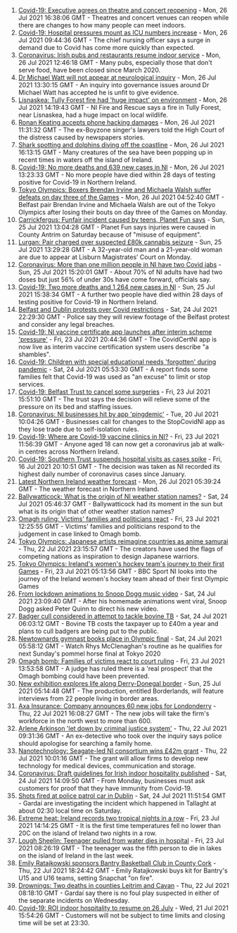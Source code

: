 1. [Covid-19: Executive agrees on theatre and concert reopening](https://www.bbc.co.uk/news/uk-northern-ireland-57965166) - Mon, 26 Jul 2021 16:38:06 GMT - Theatres and concert venues can reopen while there are changes to how many people can meet indoors.
2. [Covid-19: Hospital pressures mount as ICU numbers increase](https://www.bbc.co.uk/news/uk-northern-ireland-57968664) - Mon, 26 Jul 2021 09:44:36 GMT - The chief nursing officer says a surge in demand due to Covid has come more quickly than expected.
3. [Coronavirus: Irish pubs and restaurants resume indoor service](https://www.bbc.co.uk/news/world-europe-57965158) - Mon, 26 Jul 2021 12:46:18 GMT - Many pubs, especially those that don't serve food, have been closed since March 2020.
4. [Dr Michael Watt will not appear at neurological inquiry](https://www.bbc.co.uk/news/uk-northern-ireland-57972150) - Mon, 26 Jul 2021 13:30:15 GMT - An inquiry into governance issues around Dr Michael Watt has accepted he is unfit to give evidence.
5. [Lisnaskea: Tully Forest fire had 'huge impact' on environment](https://www.bbc.co.uk/news/uk-northern-ireland-57964348) - Mon, 26 Jul 2021 14:19:43 GMT - NI Fire and Rescue says a fire in Tully Forest, near Lisnaskea, had a huge impact on local wildlife.
6. [Ronan Keating accepts phone hacking damages](https://www.bbc.co.uk/news/entertainment-arts-57967494) - Mon, 26 Jul 2021 11:31:32 GMT - The ex-Boyzone singer's lawyers told the High Court of the distress caused by newspapers stories.
7. [Shark spotting and dolphins diving off the coastline](https://www.bbc.co.uk/news/57977019) - Mon, 26 Jul 2021 16:13:15 GMT - Many creatures of the sea have been popping up in recent times in waters off the island of Ireland.
8. [Covid-19: No more deaths and 639 new cases in NI](https://www.bbc.co.uk/news/uk-northern-ireland-57974080) - Mon, 26 Jul 2021 13:23:33 GMT - No more people have died within 28 days of testing positive for Covid-19 in Northern Ireland.
9. [Tokyo Olympics: Boxers Brendan Irvine and Michaela Walsh suffer defeats on day three of the Games](https://www.bbc.co.uk/sport/olympics/57966759) - Mon, 26 Jul 2021 04:52:40 GMT - Belfast pair Brendan Irvine and Michaela Walsh are out of the Tokyo Olympics after losing their bouts on day three of the Games on Monday.
10. [Carrickfergus: Funfair incident caused by teens, Planet Fun says](https://www.bbc.co.uk/news/uk-northern-ireland-57960383) - Sun, 25 Jul 2021 13:04:28 GMT - Planet Fun says injuries were caused in County Antrim on Saturday because of "misuse of equipment".
11. [Lurgan: Pair charged over suspected £80k cannabis seizure](https://www.bbc.co.uk/news/uk-northern-ireland-57963047) - Sun, 25 Jul 2021 13:29:28 GMT - A 32-year-old man and a 21-year-old woman are due to appear at Lisburn Magistrates’ Court on Monday.
12. [Coronavirus: More than one million people in NI have two Covid jabs](https://www.bbc.co.uk/news/uk-northern-ireland-57963666) - Sun, 25 Jul 2021 15:20:01 GMT - About 70% of NI adults have had two doses but just 56% of under 30s have come forward, officials say.
13. [Covid-19: Two more deaths and 1,264 new cases in NI](https://www.bbc.co.uk/news/uk-northern-ireland-57962488) - Sun, 25 Jul 2021 15:38:34 GMT - A further two people have died within 28 days of testing positive for Covid-19 in Northern Ireland.
14. [Belfast and Dublin protests over Covid restrictions](https://www.bbc.co.uk/news/uk-northern-ireland-57957405) - Sat, 24 Jul 2021 22:29:30 GMT - Police say they will review footage of the Belfast protest and consider any legal breaches.
15. [Covid-19: NI vaccine certificate app launches after interim scheme 'pressure'](https://www.bbc.co.uk/news/uk-northern-ireland-57946702) - Fri, 23 Jul 2021 20:44:36 GMT - The CovidCertNI app is now live as interim vaccine certification system users describe "a shambles".
16. [Covid-19: Children with special educational needs 'forgotten' during pandemic](https://www.bbc.co.uk/news/uk-northern-ireland-57948640) - Sat, 24 Jul 2021 05:53:30 GMT - A report finds some families felt that Covid-19 was used as "an excuse" to limit or stop services.
17. [Covid-19: Belfast Trust to cancel some surgeries](https://www.bbc.co.uk/news/uk-northern-ireland-57940347) - Fri, 23 Jul 2021 15:51:10 GMT - The trust says the decision will relieve some of the pressure on its bed and staffing issues.
18. [Coronavirus: NI businesses hit by app 'pingdemic'](https://www.bbc.co.uk/news/uk-northern-ireland-57899897) - Tue, 20 Jul 2021 10:04:26 GMT - Businesses call for changes to the StopCovidNI app as they lose trade due to self-isolation rules.
19. [Covid-19: Where are Covid-19 vaccine clinics in NI?](https://www.bbc.co.uk/news/uk-northern-ireland-57863840) - Fri, 23 Jul 2021 11:56:39 GMT - Anyone aged 18 can now get a coronavirus jab at walk-in centres across Northern Ireland.
20. [Covid-19: Southern Trust suspends hospital visits as cases spike](https://www.bbc.co.uk/news/uk-northern-ireland-57867718) - Fri, 16 Jul 2021 20:10:51 GMT - The decision was taken as NI recorded its highest daily number of coronavirus cases since January.
21. [Latest Northern Ireland weather forecast](https://www.bbc.co.uk/news/uk-northern-ireland-26018439) - Mon, 26 Jul 2021 05:39:24 GMT - The weather forecast in Northern Ireland.
22. [Ballywatticock: What is the origin of NI weather station names?](https://www.bbc.co.uk/news/uk-northern-ireland-57914914) - Sat, 24 Jul 2021 05:46:37 GMT - Ballywatticock had its moment in the sun but what is its origin that of other weather station names?
23. [Omagh ruling: Victims' families and politicians react](https://www.bbc.co.uk/news/uk-northern-ireland-57940348) - Fri, 23 Jul 2021 12:25:55 GMT - Victims' families and politicians respond to the judgement in case linked to Omagh bomb.
24. [Tokyo Olympics: Japanese artists reimagine countries as anime samurai](https://www.bbc.co.uk/news/world-asia-57911348) - Thu, 22 Jul 2021 23:15:57 GMT - The creators have used the flags of competing nations as inspiration to design Japanese warriors.
25. [Tokyo Olympics: Ireland's women's hockey team's journey to their first Games](https://www.bbc.co.uk/sport/olympics/57877092) - Fri, 23 Jul 2021 05:13:56 GMT - BBC Sport NI looks into the journey of the Ireland women's hockey team ahead of their first Olympic Games
26. [From lockdown animations to Snoop Dogg music video](https://www.bbc.co.uk/news/uk-northern-ireland-57916539) - Sat, 24 Jul 2021 23:09:40 GMT - After his homemade animations went viral, Snoop Dogg asked Peter Quinn to direct his new video.
27. [Badger cull considered in attempt to tackle bovine TB](https://www.bbc.co.uk/news/uk-northern-ireland-57949842) - Sat, 24 Jul 2021 06:03:12 GMT - Bovine TB costs the taxpayer up to £40m a year and plans to cull badgers are being put to the public.
28. [Newtownards gymnast books place in Olympic final](https://www.bbc.co.uk/sport/av/olympics/57952196) - Sat, 24 Jul 2021 05:58:12 GMT - Watch Rhys McClenaghan's routine as he qualifies for next Sunday's pommel horse final at Tokyo 2020
29. [Omagh bomb: Families of victims react to court ruling](https://www.bbc.co.uk/news/uk-northern-ireland-57946268) - Fri, 23 Jul 2021 13:53:58 GMT - A judge has ruled there is a 'real prospect' that the Omagh bombing could have been prevented.
30. [New exhibition explores life along Derry-Donegal border](https://www.bbc.co.uk/news/uk-northern-ireland-foyle-west-57885075) - Sun, 25 Jul 2021 05:14:48 GMT - The production, entitled Borderlands, will feature interviews from 22 people living in border areas.
31. [Axa Insurance: Company announces 60 new jobs for Londonderry](https://www.bbc.co.uk/news/uk-northern-ireland-foyle-west-57932797) - Thu, 22 Jul 2021 16:08:27 GMT - The new jobs will take the firm's workforce in the north west to more than 600.
32. [Arlene Arkinson 'let down by criminal justice system'](https://www.bbc.co.uk/news/uk-northern-ireland-57927563) - Thu, 22 Jul 2021 09:31:36 GMT - An ex-detective who took over the inquiry says police should apologise for searching a family home.
33. [Nanotechnology: Seagate-led NI consortium wins £42m grant](https://www.bbc.co.uk/news/uk-northern-ireland-57926963) - Thu, 22 Jul 2021 10:01:16 GMT - The grant will allow firms to develop new technology for medical devices, communication and storage.
34. [Coronavirus: Draft guidelines for Irish indoor hospitality published](https://www.bbc.co.uk/news/world-europe-57949844) - Sat, 24 Jul 2021 14:09:50 GMT - From Monday, businesses must ask customers for proof that they have immunity from Covid-19.
35. [Shots fired at police patrol car in Dublin](https://www.bbc.co.uk/news/world-europe-57955148) - Sat, 24 Jul 2021 11:51:54 GMT - Gardaí are investigating the incident which happened in Tallaght at about 02:30 local time on Saturday.
36. [Extreme heat: Ireland records two tropical nights in a row](https://www.bbc.co.uk/news/world-europe-57941663) - Fri, 23 Jul 2021 14:14:25 GMT - It is the first time temperatures fell no lower than 20C on the island of Ireland two nights in a row.
37. [Lough Sheelin: Teenager pulled from water dies in hospital](https://www.bbc.co.uk/news/world-europe-57940577) - Fri, 23 Jul 2021 08:26:19 GMT - The teenager was the fifth person to die in lakes on the island of Ireland in the last week.
38. [Emily Ratajkowski sponsors Bantry Basketball Club in County Cork](https://www.bbc.co.uk/news/world-europe-57932456) - Thu, 22 Jul 2021 18:24:42 GMT - Emily Ratajkowski buys kit for Bantry's U15 and U16 teams, setting Snapchat "on fire".
39. [Drownings: Two deaths in counties Leitrim and Cavan](https://www.bbc.co.uk/news/world-europe-57926959) - Thu, 22 Jul 2021 08:18:10 GMT - Gardaí say there is no foul play suspected in either of the separate incidents on Wednesday.
40. [Covid-19: ROI indoor hospitality to resume on 26 July](https://www.bbc.co.uk/news/world-europe-57919089) - Wed, 21 Jul 2021 15:54:26 GMT - Customers will not be subject to time limits and closing time will be set at 23:30.
